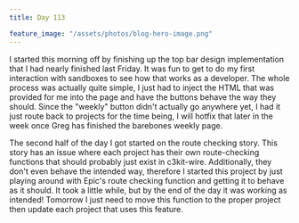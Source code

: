 ```yaml
---
title: Day 113

feature_image: "/assets/photos/blog-hero-image.png"
---
```


I started this morning off by finishing up the top bar design implementation that I had nearly
finished last Friday. It was fun to get to do my first interaction with sandboxes to see
how that works as a developer. The whole process was actually quite simple, I just had to inject
the HTML that was provided for me into the page and have the buttons behave the way they should.
Since the "weekly" button didn't actually go anywhere yet, I had it just route back to projects
for the time being, I will hotfix that later in the week once Greg has finished the barebones
weekly page.

The second half of the day I got started on the route checking story. This story has an issue
where each project has their own route-checking functions that should probably just exist
in c3kit-wire. Additionally, they don't even behave the intended way, therefore I started
this project by just playing around with Epic's route checking function and getting it to behave
as it should. It took a little while, but by the end of the day it was working as intended!
Tomorrow I just need to move this function to the proper project then update each project
that uses this feature.